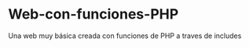 Web-con-funciones-PHP
=====================

Una web muy básica creada con funciones de PHP a traves de includes
